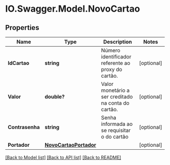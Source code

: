 # IO.Swagger.Model.NovoCartao
## Properties

Name | Type | Description | Notes
------------ | ------------- | ------------- | -------------
**IdCartao** | **string** | Número identificador referente ao proxy do cartão. | [optional] 
**Valor** | **double?** | Valor monetário a ser creditado na conta do cartão. | [optional] 
**Contrasenha** | **string** | Senha informada ao se requisitar o do cartão | [optional] 
**Portador** | [**NovoCartaoPortador**](NovoCartaoPortador.md) |  | [optional] 

[[Back to Model list]](../README.md#documentation-for-models) [[Back to API list]](../README.md#documentation-for-api-endpoints) [[Back to README]](../README.md)

